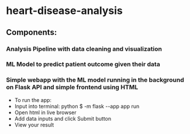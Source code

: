 # heart-disease-analysis
## Components:
### Analysis Pipeline with data cleaning and visualization
### ML Model to predict patient outcome given their data
### Simple webapp with the ML model running in the background on Flask API and simple frontend using HTML
- To run the app:
- Input into terminal: python $ -m flask --app app run
- Open html in live browser
- Add data inputs and click Submit button
- View your result